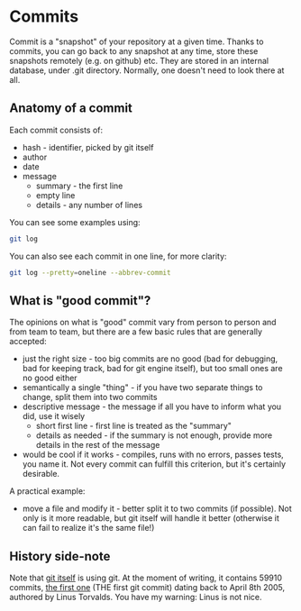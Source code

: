 # Commits
Commit is a "snapshot" of your repository at a given time. Thanks to
commits, you can go back to any snapshot at any time, store these snapshots
remotely (e.g. on github) etc. They are stored in an internal database,
under .git directory. Normally, one doesn't need to look there at all.

## Anatomy of a commit
Each commit consists of:
* hash - identifier, picked by git itself
* author
* date
* message
  * summary - the first line
  * empty line
  * details - any number of lines

You can see some examples using:
```bash
git log
```

You can also see each commit in one line, for more clarity:
```bash
git log --pretty=oneline --abbrev-commit
```

## What is "good commit"?
The opinions on what is "good" commit vary from person to person and from
team to team, but there are a few basic rules that are generally accepted:
* just the right size - too big commits are no good (bad for debugging, bad
  for keeping track, bad for git engine itself), but too small ones are
  no good either
* semantically a single "thing" - if you have two separate things to change,
  split them into two commits
* descriptive message - the message if all you have to inform what you did,
  use it wisely
  * short first line - first line is treated as the "summary"
  * details as needed - if the summary is not enough, provide more details
    in the rest of the message
* would be cool if it works - compiles, runs with no errors, passes tests,
  you name it. Not every commit can fulfill this criterion, but it's
  certainly desirable.

A practical example:
* move a file and modify it - better split it to two commits (if possible).
  Not only is it more readable, but git itself will handle it better
  (otherwise it can fail to realize it's the same file!)

## History side-note
Note that [git itself](https://github.com/git/git) is using git.
At the moment of writing, it contains 59910 commits,
[the first one](https://github.com/git/git/commit/e83c5163316f89bfbde7d9ab23ca2e25604af290)
(THE first git commit) dating back to April 8th 2005, authored by Linus
Torvalds. You have my warning: Linus is not nice.
